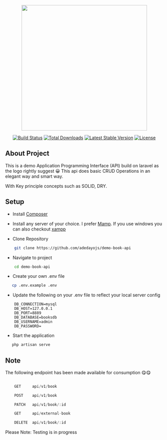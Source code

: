 <p align="center"><img src="https://res.cloudinary.com/dtfbvvkyp/image/upload/v1566331377/laravel-logolockup-cmyk-red.svg" width="400"></p>

<p align="center">
<a href="https://travis-ci.org/laravel/framework"><img src="https://travis-ci.org/laravel/framework.svg" alt="Build Status"></a>
<a href="https://packagist.org/packages/laravel/framework"><img src="https://poser.pugx.org/laravel/framework/d/total.svg" alt="Total Downloads"></a>
<a href="https://packagist.org/packages/laravel/framework"><img src="https://poser.pugx.org/laravel/framework/v/stable.svg" alt="Latest Stable Version"></a>
<a href="https://packagist.org/packages/laravel/framework"><img src="https://poser.pugx.org/laravel/framework/license.svg" alt="License"></a>
</p>

## About Project

This is a demo Application Programming Interface (API) build on laravel as the logo rightly suggest 😀 
This api does basic CRUD Operations in an elegant way and smart way.

With Key principle concepts such as SOLID, DRY.

## Setup

- Install [Composer](https://getcomposer.org)

- Install any server of your choice. I prefer [Mamp](https://downloads.mamp.info/MAMP-PRO/releases/5.7/MAMP_MAMP_PRO_5.7.pkg). If you use windows you can also checkout [xampp](https://www.apachefriends.org/xampp-files/7.4.8/xampp-windows-x64-7.4.8-0-VC15-installer.exe)

- Clone Repository

```bash
    git clone https://github.com/adedayojs/demo-book-api
```
- Navigate to project
```bash
    cd demo-book-api
```
- Create your own .env file

```bash
   cp .env.example .env
```

- Update the following on your .env file to reflect your local server config

```env
    DB_CONNECTION=mysql
    DB_HOST=127.0.0.1
    DB_PORT=8889
    DB_DATABASE=booksdb
    DB_USERNAME=admin
    DB_PASSWORD=
```
- Start the application 

```bash
   php artisan serve
```

## Note

The following endpoint has been made available for consumption 😋😋

```js
    
    GET     api/v1/book

    POST    api/v1/book

    PATCH   api/v1/book/:id

    GET     api/external-book

    DELETE  api/v1/book/:id
```

Please Note: Testing is in progress
